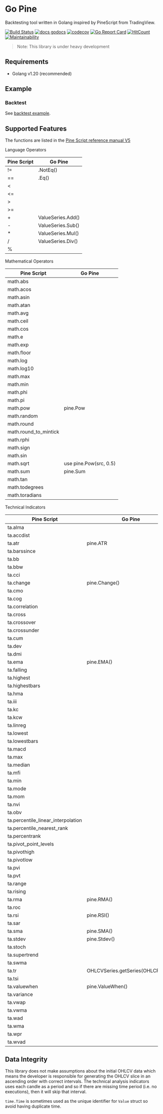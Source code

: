 # Go Pine

Backtesting tool written in Golang inspired by PineScript from TradingView.

[![Build Status](https://dl.circleci.com/status-badge/img/gh/tsuz/go-pine/tree/main.svg?style=svg)](https://dl.circleci.com/status-badge/redirect/gh/tsuz/go-pine/tree/main)
[![docs godocs](https://img.shields.io/badge/docs-godoc-brightgreen.svg?style=flat)](https://godoc.org/github.com/tsuz/go-pine)
[![codecov](https://codecov.io/gh/tsuz/go-pine/branch/main/graph/badge.svg?token=1EeuK2Ro6F)](https://codecov.io/gh/tsuz/go-pine)
[![Go Report Card](https://goreportcard.com/badge/tsuz/go-pine)](https://goreportcard.com/report/tsuz/go-pine) 
[![HitCount](http://hits.dwyl.io/tsuz/go-pine.svg)](http://hits.dwyl.io/tsuz/go-pine)
[![Maintainability](https://api.codeclimate.com/v1/badges/ba4f05de8cb12c615695/maintainability)](https://codeclimate.com/github/tsuz/go-pine/maintainability)

> Note: This library is under heavy development

## Requirements

- Golang v1.20 (recommended)

## Example

### Backtest

See [backtest example][2].


## Supported Features

The functions are listed in the [Pine Script reference manual V5][1]

Language Operators

| Pine Script | Go Pine |
|--|--|
| != | .NotEq() | 
| == | .Eq() | 
| < | |
| <= | |
| > | |
| >= | |
| + | ValueSeries.Add() | 
| - | ValueSeries.Sub() | 
| * | ValueSeries.Mul() |
| / | ValueSeries.Div() |
| % | |

Mathematical Operators

| Pine Script | Go Pine |
|--|--|
| math.abs | |
| math.acos | |
| math.asin | |
| math.atan | |
| math.avg | |
| math.ceil | |
| math.cos | |
| math.e | |
| math.exp | |
| math.floor | |
| math.log | |
| math.log10 | |
| math.max | |
| math.min | |
| math.phi | |
| math.pi | |
| math.pow | pine.Pow |
| math.random | |
| math.round | |
| math.round_to_mintick | |
| math.rphi | |
| math.sign | |
| math.sin | |
| math.sqrt | use pine.Pow(src, 0.5) |
| math.sum | pine.Sum |
| math.tan | |
| math.todegrees | |
| math.toradians | |

Technical Indicators

| Pine Script | Go Pine |
|--|--|
| ta.alma | | 
| ta.accdist | |
| ta.atr | pine.ATR | 
| ta.barssince | | 
| ta.bb | | 
| ta.bbw | | 
| ta.cci | | 
| ta.change | pine.Change() | 
| ta.cmo | | 
| ta.cog | | 
| ta.correlation | | 
| ta.cross | | 
| ta.crossover | | 
| ta.crossunder | | 
| ta.cum | | 
| ta.dev | | 
| ta.dmi | | 
| ta.ema |  pine.EMA() | 
| ta.falling | | 
| ta.highest | | 
| ta.highestbars | | 
| ta.hma | | 
| ta.iii | | 
| ta.kc | | 
| ta.kcw | | 
| ta.linreg | | 
| ta.lowest | | 
| ta.lowestbars | | 
| ta.macd | | 
| ta.max | | 
| ta.median | | 
| ta.mfi | | 
| ta.min | | 
| ta.mode | | 
| ta.mom | | 
| ta.nvi | | 
| ta.obv | | 
| ta.percentile_linear_interpolation | | 
| ta.percentile_nearest_rank | | 
| ta.percentrank | | 
| ta.pivot_point_levels | | 
| ta.pivothigh | | 
| ta.pivotlow | | 
| ta.pvi | | 
| ta.pvt | | 
| ta.range | | 
| ta.rising | | 
| ta.rma | pine.RMA() | 
| ta.roc | | 
| ta.rsi | pine.RSI() | 
| ta.sar | | 
| ta.sma | pine.SMA()  | 
| ta.stdev | pine.Stdev() | 
| ta.stoch | | 
| ta.supertrend | | 
| ta.swma | | 
| ta.tr | OHLCVSeries.getSeries(OHLCPropTR) | 
| ta.tsi | | 
| ta.valuewhen | pine.ValueWhen() | 
| ta.variance | | 
| ta.vwap | | 
| ta.vwma | | 
| ta.wad | | 
| ta.wma | | 
| ta.wpr | | 
| ta.wvad | | 

## Data Integrity

This library does not make assumptions about the initial OHLCV data which means the developer is responsible for generating the OHLCV slice in an ascending order with correct intervals. The technical analysis indicators uses each candle as a period and so if there are missing time period (i.e. no executions), then it will skip that interval. 

`time.Time` is sometimes used as the unique identifier for `Value` struct so avoid having duplicate time.


[1]: https://www.tradingview.com/pine-script-reference/v5/


[2]: backtest/README.md
